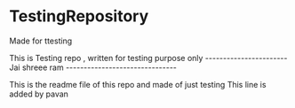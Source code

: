 # TestingRepository
Made for ttesting

This is Testing repo , written for testing purpose only 
-----------------------Jai shreee ram -------------------------------



This is the readme file of this repo and made of just testing
This line is added by pavan 